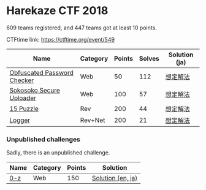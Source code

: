 # Harekaze CTF 2018

609 teams registered, and 447 teams got at least 10 points.

CTFtime link: https://ctftime.org/event/549

|Name|Category|Points|Solves|Solution (ja)|
|---|---|---|---|---|
|[Obfuscated Password Checker](ObfuscatedPasswordChecker/)|Web|50|112|[想定解法](https://st98.github.io/diary/posts/2018-02-23-harekaze-ctf-2018.html#web-50-obfuscated-password-checker)|
|[Sokosoko Secure Uploader](SokosokoSecureUploader/)|Web|100|57|[想定解法](https://st98.github.io/diary/posts/2018-02-23-harekaze-ctf-2018.html#web-100-sokosoko-secure-uploader)|
|[15 Puzzle](15Puzzle/)|Rev|200|44|[想定解法](https://st98.github.io/diary/posts/2018-02-23-harekaze-ctf-2018.html#rev-200-15-puzzle)|
|[Logger](Logger/)|Rev+Net|200|21|[想定解法](https://st98.github.io/diary/posts/2018-02-23-harekaze-ctf-2018.html#rev--net-200-logger)|

### Unpublished challenges

Sadly, there is an unpublished challenge.

|Name|Category|Points|Solution|
|---|---|---|---|
|[0-z](0-z/)|Web|150|[Solution (en, ja)](0-z/)|